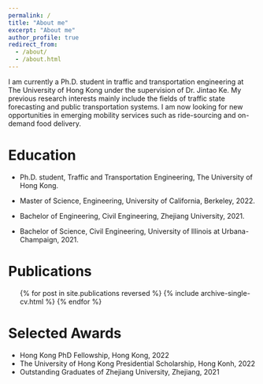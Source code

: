 ```yaml
---
permalink: /
title: "About me"
excerpt: "About me"
author_profile: true
redirect_from: 
  - /about/
  - /about.html
---
```


I am currently a Ph.D. student in traffic and transportation engineering at The University of Hong Kong under the supervision of Dr. Jintao Ke. My previous research interests mainly include the fields of traffic state forecasting and public transportation systems. I am now looking for new opportunities in emerging mobility services such as ride-sourcing and on-demand food delivery. <br>

Education
======
- Ph.D. student, Traffic and Transportation Engineering, The University of Hong Kong.

- Master of Science, Engineering, University of California, Berkeley, 2022.

- Bachelor of Engineering, Civil Engineering, Zhejiang University, 2021.

- Bachelor of Science, Civil Engineering, University of Illinois at Urbana-Champaign, 2021.

Publications
======
<ul>{% for post in site.publications reversed %}
    {% include archive-single-cv.html %}
  {% endfor %}</ul>

Selected Awards
======
- Hong Kong PhD Fellowship, Hong Kong, 2022
- The University of Hong Kong Presidential Scholarship, Hong Konh, 2022
- Outstanding Graduates of Zhejiang University, Zhejiang, 2021
